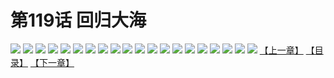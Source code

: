 # 第119话 回归大海
![](https://s1.baozimh.com/scomic/sanyanxiaotianlu-samanhua/0/118-pnz8/1.jpg)
![](https://s1.baozimh.com/scomic/sanyanxiaotianlu-samanhua/0/118-pnz8/2.jpg)
![](https://s1.baozimh.com/scomic/sanyanxiaotianlu-samanhua/0/118-pnz8/3.jpg)
![](https://s1.baozimh.com/scomic/sanyanxiaotianlu-samanhua/0/118-pnz8/4.jpg)
![](https://s1.baozimh.com/scomic/sanyanxiaotianlu-samanhua/0/118-pnz8/5.jpg)
![](https://s1.baozimh.com/scomic/sanyanxiaotianlu-samanhua/0/118-pnz8/6.jpg)
![](https://s1.baozimh.com/scomic/sanyanxiaotianlu-samanhua/0/118-pnz8/7.jpg)
![](https://s1.baozimh.com/scomic/sanyanxiaotianlu-samanhua/0/118-pnz8/8.jpg)
![](https://s1.baozimh.com/scomic/sanyanxiaotianlu-samanhua/0/118-pnz8/9.jpg)
![](https://s1.baozimh.com/scomic/sanyanxiaotianlu-samanhua/0/118-pnz8/10.jpg)
![](https://s1.baozimh.com/scomic/sanyanxiaotianlu-samanhua/0/118-pnz8/11.jpg)
![](https://s1.baozimh.com/scomic/sanyanxiaotianlu-samanhua/0/118-pnz8/12.jpg)
![](https://s1.baozimh.com/scomic/sanyanxiaotianlu-samanhua/0/118-pnz8/13.jpg)
![](https://s1.baozimh.com/scomic/sanyanxiaotianlu-samanhua/0/118-pnz8/14.jpg)
![](https://s1.baozimh.com/scomic/sanyanxiaotianlu-samanhua/0/118-pnz8/15.jpg)
![](https://s1.baozimh.com/scomic/sanyanxiaotianlu-samanhua/0/118-pnz8/16.jpg)
![](https://s1.baozimh.com/scomic/sanyanxiaotianlu-samanhua/0/118-pnz8/17.jpg)
![](https://s1.baozimh.com/scomic/sanyanxiaotianlu-samanhua/0/118-pnz8/18.jpg)
![](https://s1.baozimh.com/scomic/sanyanxiaotianlu-samanhua/0/118-pnz8/19.jpg)
![](https://s1.baozimh.com/scomic/sanyanxiaotianlu-samanhua/0/118-pnz8/20.jpg)
[【上一章】](./118.md)
[【目录】](./README.md)
[【下一章】](./120.md)
